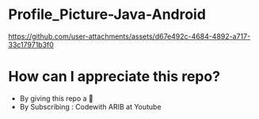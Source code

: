 ﻿# Profile_Picture-Java-Android


https://github.com/user-attachments/assets/d67e492c-4684-4892-a717-33c17971b3f0

# How can I appreciate this repo?
- By giving this repo a 🌟
- By Subscribing : Codewith ARIB at Youtube
